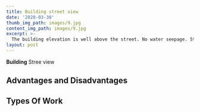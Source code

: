 ```yaml
---
title: Building street view
date: '2020-03-30'
thumb_img_path: images/9.jpg
content_img_path: images/9.jpg
excerpt: >-
  The building elevation is well above the street. No water seepage. Street is very quiet. Lot of sun light and a front view to municipal park. I was trying to fix the picture. One of the days, I will find the reason !. 
layout: post
---
```


**Building** Stree view

## Advantages and Disadvantages 


## Types Of Work

